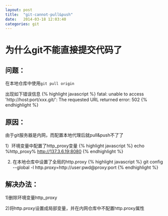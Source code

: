 ```yaml
---
layout: post
title:  "git-cannot-pull&push"
date:   2014-03-18 12:03:40
categories: git
---
```


为什么git不能直接提交代码了
==========================
问题：
---
在本地仓库中使用<code>git pull origin</code>

出现如下错误信息
{% highlight javascript %}
fatal: unable to access 'http://host:port/xxx.git/': The requested URL returned error: 502
{% endhighlight %}

原因：
---
由于git服务器是内网，而配置本地代理后就pull&push不了了

1）环境变量中配置了http_proxy变量
{% highlight javascript %}
echo %http_proxy%
http://137.3.6.19:8080
{% endhighlight %}

2) 在本地仓库中设置了全局的http.proxy
{% highlight javascript %}
git config --global -l
http.proxy=http://user:pwd@proxy:port
{% endhighlight %}

解决办法：
------
1)删除环境变量http_proxy

2)将http.proxy设置成局部变量，并在内网仓库中不配置http.proxy属性
